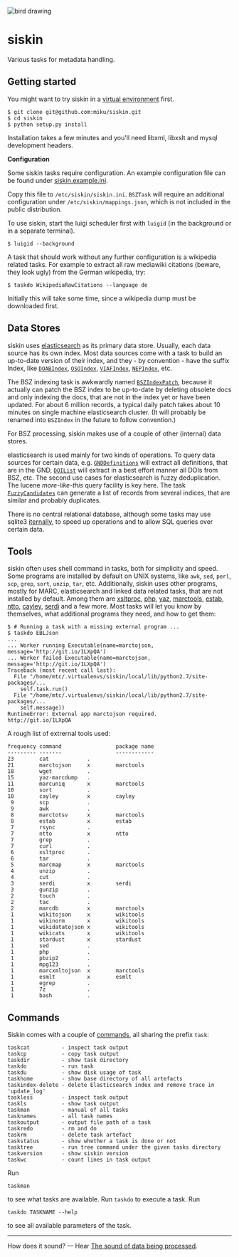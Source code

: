 ![bird drawing](http://i.imgur.com/PNq6dWf.gif)

siskin
======

Various tasks for metadata handling.

Getting started
---------------

You might want to try siskin in a [virtual environment](http://docs.python-guide.org/en/latest/dev/virtualenvs/) first.

    $ git clone git@github.com:miku/siskin.git
    $ cd siskin
    $ python setup.py install

Installation takes a few minutes and you'll need libxml, libxslt and mysql
development headers.

**Configuration**

Some siskin tasks require configuration. An example configuration file
can be found under [siskin.example.ini](https://github.com/miku/siskin/blob/master/siskin.example.ini).

Copy this file to `/etc/siskin/siskin.ini`. `BSZTask` will require an additional
configuration under `/etc/siskin/mappings.json`, which is not included in the
public distribution.

To use siskin, start the luigi scheduler first with `luigid` (in the background or in a separate terminal).

    $ luigid --background

A task that should work without any further configuration is a wikipedia related tasks.
For example to extract all raw mediawiki citations (beware, they look ugly)
from the German wikipedia, try:

    $ taskdo WikipediaRawCitations --language de

Initially this will take some time, since a wikipedia dump must be downloaded first.

Data Stores
-----------

siskin uses [elasticsearch](http://elasticsearch.org/) as its primary data store. Usually, each data source
has its own index. Most data sources come with a task to build an up-to-date
version of their index, and they - by convention - have the suffix Index, like
[`DOABIndex`](https://github.com/miku/siskin/blob/6897c0c4d4ea483f3a0b5bc5df6ad821a8c8e296/siskin/sources/doab.py#L89),
[`OSOIndex`](https://github.com/miku/siskin/blob/6897c0c4d4ea483f3a0b5bc5df6ad821a8c8e296/siskin/sources/oso.py#L178),
[`VIAFIndex`](https://github.com/miku/siskin/blob/6897c0c4d4ea483f3a0b5bc5df6ad821a8c8e296/siskin/sources/viaf.py#L184),
[`NEPIndex`](https://github.com/miku/siskin/blob/6897c0c4d4ea483f3a0b5bc5df6ad821a8c8e296/siskin/sources/nep.py#L450), etc.

The BSZ indexing task is awkwardly named [`BSZIndexPatch`](https://github.com/miku/siskin/blob/6897c0c4d4ea483f3a0b5bc5df6ad821a8c8e296/siskin/sources/bsz.py#L1517), because it actually
can patch the BSZ index to be up-to-date by deleting obsolete docs and only
indexing the docs, that are not in the index yet or have been updated. For
about 6 million records, a typical daily patch takes about 10 minutes on single
machine elasticsearch cluster. (It will probably be renamed into `BSZIndex` in the future
to follow convention.)

For BSZ processing, siskin makes use of a couple of other (internal) data stores.

elasticsearch is used mainly for two kinds of operations. To query data sources for
certain data, e.g.
[`GNDDefinitions`](https://github.com/miku/siskin/blob/6897c0c4d4ea483f3a0b5bc5df6ad821a8c8e296/siskin/sources/gnd.py#L444) will extract all definitions, that are in the GND,
[`DOIList`](https://github.com/miku/siskin/blob/6897c0c4d4ea483f3a0b5bc5df6ad821a8c8e296/siskin/workflows/adhoc.py#L23) will extract in a best effort manner all DOIs from BSZ, etc. The second
use cases for elasticsearch is fuzzy deduplication. The lucene *more-like-this*
query facility is key here. The task
[`FuzzyCandidates`](https://github.com/miku/siskin/blob/6897c0c4d4ea483f3a0b5bc5df6ad821a8c8e296/siskin/workflows/fuzzy.py#L139) can generate a list of records from several indices, that are similar and probably duplicates.

There is no central relational database, although some tasks may use sqlite3
[iternally](https://github.com/miku/siskin/search?utf8=%E2%9C%93&q=sqlite3db), to speed up operations and to allow SQL queries over certain data.

Tools
-----

siskin often uses shell command in tasks, both for simplicity and speed. Some
programs are installed by default on UNIX systems, like `awk`, `sed`, `perl`, `scp`, `grep`, `sort`, `unzip`, `tar`, etc.
Additionally, siskin uses other programs, mostly for MARC, elasticsearch and linked data related tasks, that are not installed by default.
Among them are [xsltproc](http://xmlsoft.org/XSLT/xsltproc.html), [php](http://php.net/), [yaz](http://www.indexdata.com/yaz), [marctools](https://github.com/ubleipzig/marctools), [estab](https://github.com/miku/estab), [ntto](https://github.com/miku/ntto), [cayley](https://github.com/google/cayley), [serdi](http://drobilla.net/software/serd/) and a few more.
Most tasks will let you know by themselves, what additional programs they need, and how to get them:

    $ # Running a task with a missing external program ...
    $ taskdo EBLJson
    ...
    ... Worker running Executable(name=marctojson, message='http://git.io/1LXpQA')
    ... Worker failed Executable(name=marctojson, message='http://git.io/1LXpQA')
    Traceback (most recent call last):
      File "/home/mtc/.virtualenvs/siskin/local/lib/python2.7/site-packages/...
        self.task.run()
      File "/home/mtc/.virtualenvs/siskin/local/lib/python2.7/site-packages/...
        self.message))
    RuntimeError: External app marctojson required.
    http://git.io/1LXpQA

A rough list of extrernal tools used:

    frequency command                 package name
    --------- -------                 ------------
    23        cat            .
    21        marctojson     x        marctools
    18        wget           .
    15        yaz-marcdump   .
    11        marcuniq       x        marctools
    10        sort           .
    10        cayley         x        cayley
     9        scp            .
     9        awk            .
     8        marctotsv      x        marctools
     8        estab          x        estab
     7        rsync          .
     7        ntto           x        ntto
     7        grep           .
     7        curl           .
     6        xsltproc       .
     6        tar            .
     5        marcmap        x        marctools
     4        unzip          .
     4        cut            .
     3        serdi          x        serdi
     3        gunzip         .
     2        touch          .
     2        tac            .
     2        marcdb         x        marctools
     1        wikitojson     x        wikitools
     1        wikinorm       x        wikitools
     1        wikidatatojson x        wikitools
     1        wikicats       x        wikitools
     1        stardust       x        stardust
     1        sed            .
     1        php            .
     1        pbzip2         .
     1        mpg123         .
     1        marcxmltojson  x        marctools
     1        esmlt          x        esmlt
     1        egrep          .
     1        7z             .
     1        bash           .

Commands
--------

Siskin comes with a couple of [commands](https://github.com/miku/siskin/tree/master/bin), all sharing the prefix `task`:

    taskcat          - inspect task output
    taskcp           - copy task output
    taskdir          - show task directory
    taskdo           - run task
    taskdu           - show disk usage of task
    taskhome         - show base directory of all artefacts
    taskindex-delete - delete Elasticsearch index and remove trace in 'update_log'
    taskless         - inspect task output
    taskls           - show task output
    taskman          - manual of all tasks
    tasknames        - all task names
    taskoutput       - output file path of a task
    taskredo         - rm and do
    taskrm           - delete task artefact
    taskstatus       - show whether a task is done or not
    tasktree         - run tree command under the given tasks directory
    taskversion      - show siskin version
    taskwc           - count lines in task output

Run

    taskman

to see what tasks are available. Run `taskdo` to execute a task. Run

    taskdo TASKNAME --help

to see all available parameters of the task.

----

How does it sound? &mdash; Hear [The sound of data being processed](http://vimeo.com/99084953).
